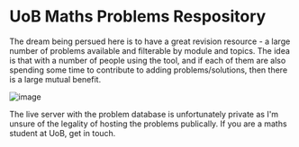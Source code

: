 # UoB Maths Problems Respository

The dream being persued here is to have a great revision resource - a large number of problems available and filterable by module and topics. The idea is that with a number of people using the tool, and if each of them are also spending some time to contribute to adding problems/solutions, then there is a large mutual benefit.

![image](https://github.com/Piturnah/BMPR/assets/20472367/474a1265-76a8-4d28-abec-21fe39d11bc7)

The live server with the problem database is unfortunately private as I'm unsure of the legality of hosting the problems publically. If you are a maths student at UoB, get in touch.
